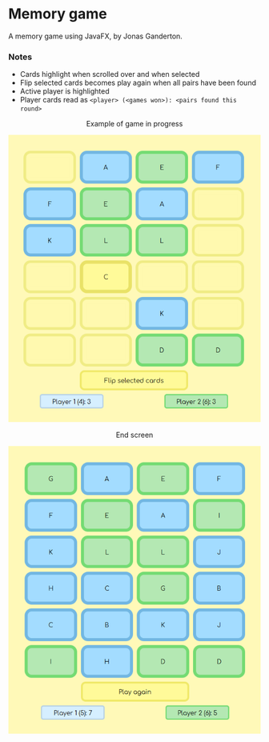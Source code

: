 # Memory game
A memory game using JavaFX, by Jonas Ganderton.

### Notes
* Cards highlight when scrolled over and when selected
* Flip selected cards becomes play again when all pairs have been found
* Active player is highlighted
* Player cards read as `<player> (<games won>): <pairs found this round>`

<p align = "center">
Example of game in progress
</p>

![Game in progress](https://github.com/JonasGanderton/MemoryGame/blob/master/images/GameInProgress.png?raw=true)

<p align = "center">
End screen
</p>

![End screen](https://github.com/JonasGanderton/MemoryGame/blob/master/images/GameComplete.png?raw=true)